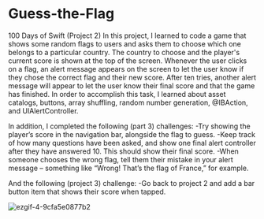 # Guess-the-Flag
100 Days of Swift (Project 2) In this project, I learned to code a game that shows some random flags to users and asks them to choose which one belongs to a particular country.
The country to choose and the player's current score is shown at the top of the screen. Whenever the user clicks on a flag, an alert message appears on the screen to let the
user know if they chose the correct flag and their new score. After ten tries, another alert message will appear to let the user know their final score and that the game has finished.
In order to accomplish this task, I learned about asset catalogs, buttons, array shuffling, random number generation, @IBAction, and UIAlertController.

In addition, I completed the following (part 3) challenges:
-Try showing the player’s score in the navigation bar, alongside the flag to guess.
-Keep track of how many questions have been asked, and show one final alert controller after they have answered 10. This should show their final score.
-When someone chooses the wrong flag, tell them their mistake in your alert message – something like “Wrong! That’s the flag of France,” for example.

And the following (project 3) challenge:
-Go back to project 2 and add a bar button item that shows their score when tapped.

![ezgif-4-9cfa5e0877b2](https://user-images.githubusercontent.com/42749527/99859615-87c9c680-2b5e-11eb-887d-b32d4fc45abe.gif)
